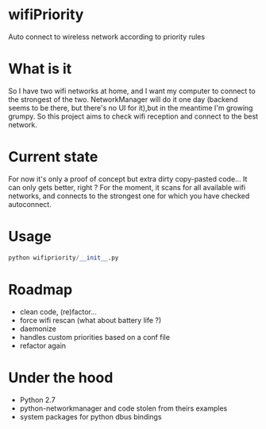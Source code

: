 # wifiPriority
Auto connect to wireless network according to priority rules

# What is it
So I have two wifi networks at home, and I want my computer to connect to the strongest of the two.
NetworkManager will do it one day (backend seems to be there, but there's no UI for it),but in the meantime I'm growing grumpy.
So this project aims to check wifi reception and connect to the best network.

# Current state
For now it's only a proof of concept but extra dirty copy-pasted code... It can only gets better, right ?
For the moment, it scans for all available wifi networks, and connects to the strongest one for which you have checked autoconnect.

# Usage
```python
python wifipriority/__init__.py
```

# Roadmap
- clean code, (re)factor...
- force wifi rescan (what about battery life ?)
- daemonize
- handles custom priorities based on a conf file
- refactor again

# Under the hood
- Python 2.7
- python-networkmanager and code stolen from theirs examples
- system packages for python dbus bindings
